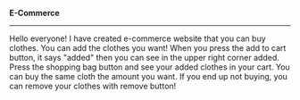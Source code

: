<b>E-Commerce</b>

<hr>

Hello everyone!
I have created e-commerce website that you can buy clothes. 
You can add the clothes you want! When you press the add to cart button, it says "added" then you can see in the upper right corner added. Press the shopping bag button and see your added clothes in your cart. You can buy the same cloth the amount you want. If you end up not buying, you can remove your clothes with remove button! 

